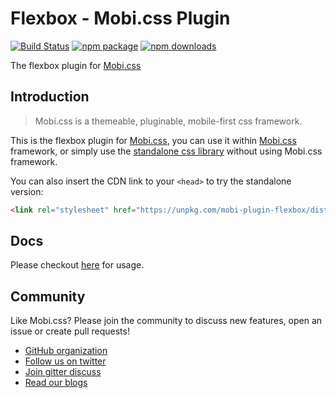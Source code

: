 # Flexbox - Mobi.css Plugin

[![Build Status](https://img.shields.io/travis/mobi-css/mobi-plugin-flexbox.svg)](https://travis-ci.org/mobi-css/mobi-plugin-flexbox) [![npm package](https://img.shields.io/npm/v/mobi-plugin-flexbox.svg)](https://www.npmjs.org/package/mobi-plugin-flexbox) [![npm downloads](http://img.shields.io/npm/dm/mobi-plugin-flexbox.svg)](https://www.npmjs.org/package/mobi-plugin-flexbox) 

The flexbox plugin for [Mobi.css](http://getmobicss.com)

## Introduction

> Mobi.css is a themeable, pluginable, mobile-first css framework.

This is the flexbox plugin for [Mobi.css](http://getmobicss.com), you can use it within [Mobi.css](http://getmobicss.com) framework, or simply use the [standalone css library](https://github.com/mobi-css/mobi-plugin-flexbox/releases) without using Mobi.css framework.

You can also insert the CDN link to your `<head>` to try the standalone version:

```html
<link rel="stylesheet" href="https://unpkg.com/mobi-plugin-flexbox/dist/mobi-plugin-flexbox.min.css" />
```

## Docs

Please checkout [here](https://mobi-css.github.io/mobi-plugin-flexbox/) for usage.

## Community

Like Mobi.css? Please join the community to discuss new features, open an issue or create pull requests!

- [GitHub organization](http://github.com/mobi-css)
- [Follow us on twitter](https://twitter.com/mobi_css)
- [Join gitter discuss](https://gitter.im/mobi-css)
- [Read our blogs](https://medium.com/@mobi_css)
